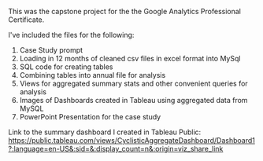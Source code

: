 This was the capstone project for the the Google Analytics Professional Certificate. 

I've included the files for the following:

1. Case Study prompt
2. Loading in 12 months of cleaned csv files in excel format into MySql
3. SQL code for creating tables
4. Combining tables into annual file for analysis
5. Views for aggregated summary stats and other convenient queries for analysis
6. Images of Dashboards created in Tableau using aggregated data from MySQL
7. PowerPoint Presentation for the case study

Link to the summary dashboard I created in Tableau Public: https://public.tableau.com/views/CyclisticAggregateDashboard/Dashboard1?:language=en-US&:sid=&:display_count=n&:origin=viz_share_link
